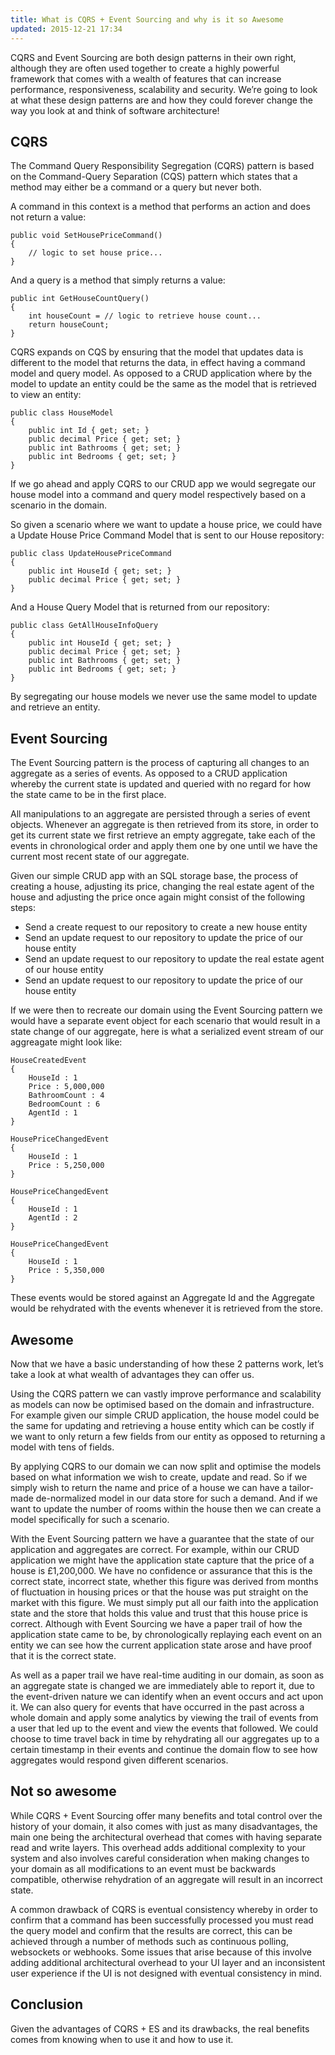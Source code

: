 ```yaml
---
title: What is CQRS + Event Sourcing and why is it so Awesome
updated: 2015-12-21 17:34
---
```


CQRS and Event Sourcing are both design patterns in their own right, although they are often used together to create a highly powerful framework that comes with a wealth of features that can increase performance, responsiveness, scalability and security. We’re going to look at what these design patterns are and how they could forever change the way you look at and think of software architecture!

## CQRS

The Command Query Responsibility Segregation (CQRS) pattern is based on the Command-Query Separation (CQS) pattern which states that a method may either be a command or a query but never both.

A command in this context is a method that performs an action and does not return a value:

```
public void SetHousePriceCommand()
{
    // logic to set house price...    
}    
```

And a query is a method that simply returns a value:

```
public int GetHouseCountQuery()
{
    int houseCount = // logic to retrieve house count... 
    return houseCount;   
}    
```


CQRS expands on CQS by ensuring that the model that updates data is different to the model that returns the data, in effect having a command model and query model. As opposed to a CRUD application where by the model to update an entity could be the same as the model that is retrieved to view an entity:

```
public class HouseModel
{
    public int Id { get; set; }
    public decimal Price { get; set; }
    public int Bathrooms { get; set; }
    public int Bedrooms { get; set; }
}
```

If we go ahead and apply CQRS to our CRUD app we would segregate our house model into a command and query model respectively based on a scenario in the domain. 

So given a scenario where we want to update a house price, we could have a Update House Price Command Model that is sent to our House repository:

```
public class UpdateHousePriceCommand
{
    public int HouseId { get; set; }
    public decimal Price { get; set; }
}
```

And a House Query Model that is returned from our repository:

```
public class GetAllHouseInfoQuery
{
    public int HouseId { get; set; }
    public decimal Price { get; set; }
    public int Bathrooms { get; set; }
    public int Bedrooms { get; set; }
}
```

By segregating our house models we never use the same model to update and retrieve an entity.

## Event Sourcing

The Event Sourcing pattern is the process of capturing all changes to an aggregate as a series of events. As opposed to a CRUD application whereby the current state is updated and queried with no regard for how the state came to be in the first place.

All manipulations to an aggregate are persisted through a series of event objects. Whenever an aggregate is then retrieved from its store, in order to get its current state we first retrieve an empty aggregate, take each of the events in chronological order and apply them one by one until we have the current most recent state of our aggregate.

Given our simple CRUD app with an SQL storage base, the process of creating a house, adjusting its price, changing the real estate agent of the house and adjusting the price once again might consist of the following steps:

- Send a create request to our repository to create a new house entity
- Send an update request to our repository to update the price of our house entity
- Send an update request to our repository to update the real estate agent of our house entity
- Send an update request to our repository to update the price of our house entity

If we were then to recreate our domain using the Event Sourcing pattern we would have a separate event object for each scenario that would result in a state change of our aggregate, here is what a serialized event stream of our aggreagate might look like:

```
HouseCreatedEvent 
{
    HouseId : 1
    Price : 5,000,000
    BathroomCount : 4
    BedroomCount : 6
    AgentId : 1   
}
```

```
HousePriceChangedEvent 
{
    HouseId : 1
    Price : 5,250,000
}
```


```
HousePriceChangedEvent 
{
    HouseId : 1
    AgentId : 2  
}
```

```
HousePriceChangedEvent 
{
    HouseId : 1
    Price : 5,350,000
}
```

These events would be stored against an Aggregate Id and the Aggregate would be rehydrated with the events whenever it is retrieved from the store.


## Awesome

Now that we have a basic understanding of how these 2 patterns work, let’s take a look at what wealth of advantages they can offer us.

Using the CQRS pattern we can vastly improve performance and scalability as models can now be optimised based on the domain and infrastructure. For example given our simple CRUD application, the house model could be the same for updating and retrieving a house entity which can be costly if we want to only return a few fields from our entity as opposed to returning a model with tens of fields.

By applying CQRS to our domain we can now split and optimise the models based on what information we wish to create, update and read. So if we simply wish to return the name and price of a house we can have a tailor-made de-normalized model in our data store for such a demand. And if we want to update the number of rooms within the house then we can create a model specifically for such a scenario. 

With the Event Sourcing pattern we have a guarantee that the state of our application and aggregates are correct. For example,  within our CRUD application we might have the application state capture that the price of a house is £1,200,000. We have no confidence or assurance that this is the correct state, incorrect state, whether this figure was derived from months of fluctuation in housing prices or that the house was put straight on the market with this figure. We must simply put all our faith into the application state and the store that holds this value and trust that this house price is correct. Although with Event Sourcing we have a paper trail of how the application state came to be, by chronologically replaying each event on an entity we can see how the current application state arose and have proof that it is the correct state.

As well as a paper trail we have real-time auditing in our domain, as soon as an aggregate state is changed we are immediately able to report it, due to the event-driven nature we can identify when an event occurs and act upon it. We can also query for events that have occurred in the past across a whole domain and apply some analytics by viewing the trail of events from a user that led up to the event and view the events that followed. We could choose to time travel back in time by rehydrating all our aggregates up to a certain timestamp in their events and continue the domain flow to see how aggregates would respond given different scenarios. 

## Not so awesome

While CQRS + Event Sourcing offer many benefits and total control over the history of your domain, it also comes with just as many disadvantages, the main one being the architectural overhead that comes with having separate read and write layers. This overhead adds additional complexity to your system and also involves careful consideration when making changes to your domain as all modifications to an event must be backwards compatible, otherwise rehydration of an aggregate will result in an incorrect state. 

A common drawback of CQRS is eventual consistency whereby in order to confirm that a command has been successfully processed you must read the query model and confirm that the results are correct, this can be achieved through a number of methods such as continuous polling, websockets or webhooks. Some issues that arise because of this involve adding additional architectural overhead to your UI layer and an inconsistent user experience if the UI is not designed with eventual consistency in mind.

## Conclusion

Given the advantages of CQRS + ES and its drawbacks, the real benefits comes from knowing when to use it and how to use it. 
